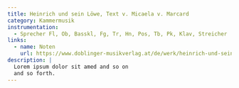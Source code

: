 ```yaml
---
title: Heinrich und sein Löwe, Text v. Micaela v. Marcard
category: Kammermusik
instrumentation:
  - Sprecher Fl, Ob, Basskl, Fg, Tr, Hn, Pos, Tb, Pk, Klav, Streicher
links:
  - name: Noten
    url: https://www.doblinger-musikverlag.at/de/werk/heinrich-und-sein-löwe-für-erzähler-und-orchester
description: |
  Lorem ipsum dolor sit amed and so on
  and so forth.
---
```

